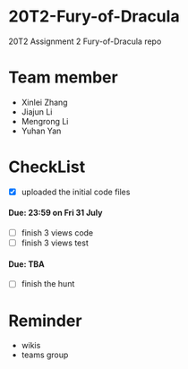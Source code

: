 # 20T2-Fury-of-Dracula
20T2 Assignment 2 Fury-of-Dracula repo

# Team member

- Xinlei Zhang 
- Jiajun Li 
- Mengrong Li 
- Yuhan Yan

# CheckList
- [x] uploaded the initial code files 
  
#### **Due: 23:59 on Fri 31 July**
- [ ] finish 3 views code
- [ ] finish 3 views test
  
#### **Due: TBA**
- [ ] finish the hunt
  
# Reminder
- wikis
- teams group
